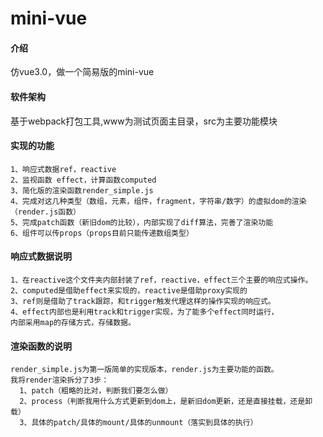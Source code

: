 # mini-vue

#### 介绍
仿vue3.0，做一个简易版的mini-vue

#### 软件架构
基于webpack打包工具,www为测试页面主目录，src为主要功能模块

#### 实现的功能
```
1、响应式数据ref，reactive
2、监视函数 effect，计算函数computed
3、简化版的渲染函数render_simple.js
4、完成对这几种类型（数组，元素，组件，fragment，字符串/数字）的虚拟dom的渲染（render.js函数）
5、完成patch函数（新旧dom的比较），内部实现了diff算法，完善了渲染功能
6、组件可以传props（props目前只能传递数组类型）
```




#### 响应式数据说明
```
1、在reactive这个文件夹内部封装了ref，reactive，effect三个主要的响应式操作。
2、computed是借助effect来实现的，reactive是借助proxy实现的
3、ref则是借助了track跟踪，和trigger触发代理这样的操作实现的响应式。
4、effect内部也是利用track和trigger实现，为了能多个effect同时运行，
内部采用map的存储方式，存储数据。
```


#### 渲染函数的说明
```
render_simple.js为第一版简单的实现版本，render.js为主要功能的函数。
我将render渲染拆分了3步：
  1、patch（粗略的比对，判断我们要怎么做）
  2、process（判断我用什么方式更新到dom上，是新旧dom更新，还是直接挂载，还是卸载） 
  3、具体的patch/具体的mount/具体的unmount（落实到具体的执行）
```
